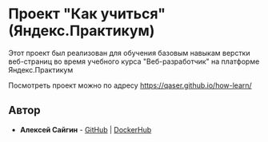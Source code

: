 # Проект "Как учиться" (Яндекс.Практикум)

Этот проект был реализован для обучения базовым навыкам верстки веб-страниц во время учебного курса "Веб-разработчик" на платформе Яндекс.Практикум

Посмотреть проект можно по адресу https://qaser.github.io/how-learn/

## Автор

* **Алексей Сайгин** - [GitHub](https://github.com/qaser) | [DockerHub](https://hub.docker.com/r/dangerexit/)

